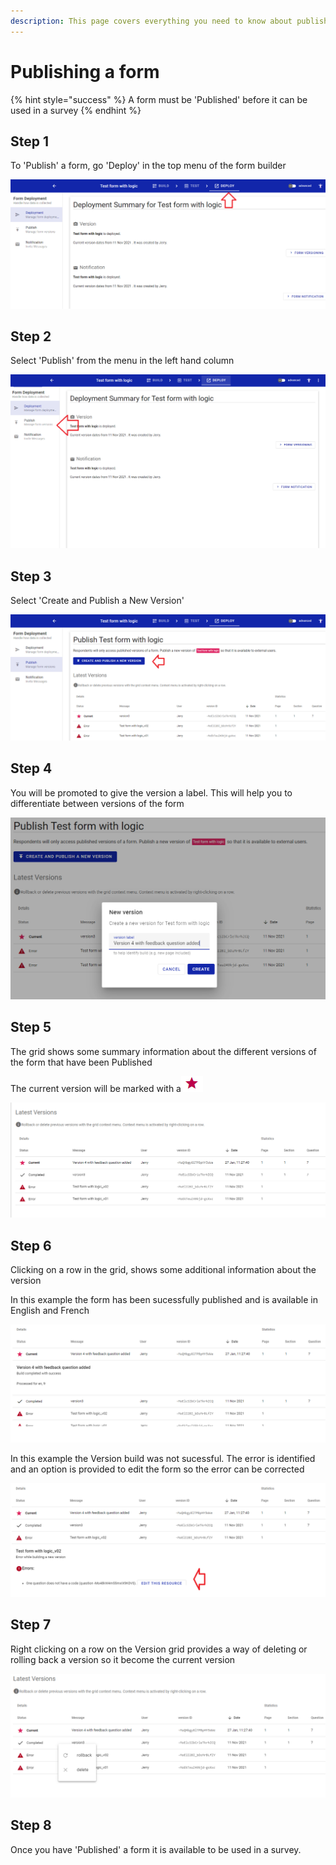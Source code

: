 ```yaml
---
description: This page covers everything you need to know about publishing a form
---
```


# Publishing a form

{% hint style="success" %}
A form must be 'Published' before it can be used in a survey
{% endhint %}

## Step 1

To 'Publish' a form, go 'Deploy' in the top menu of the form builder

![](<../../../.gitbook/assets/image (314).png>)

## Step 2

Select 'Publish' from the menu in the left hand column

![](<../../../.gitbook/assets/image (307).png>)

## Step 3

Select 'Create and Publish a New Version'

![](<../../../.gitbook/assets/image (318).png>)

## Step 4

You will be promoted to give the version a label. This will help you to differentiate between versions of the form

![](<../../../.gitbook/assets/image (334) (1).png>)

## Step 5

The grid shows some summary information about the different versions of the form that have been Published

The current version will be marked with a![](<../../../.gitbook/assets/image (10) (2).png>)

![](<../../../.gitbook/assets/image (309) (1).png>)

## Step 6

Clicking on a row in the grid, shows some additional information about the version

In this example the form has been sucessfully published and is available in English and French

![](<../../../.gitbook/assets/image (305) (1).png>)

In this example the Version build was not sucessful. The error is identified and an option is provided to edit the form so the error can be corrected

![](<../../../.gitbook/assets/image (320).png>)

## Step 7

Right clicking on a row on the Version grid provides a way of deleting or rolling back a version so it become the current version

![](<../../../.gitbook/assets/image (322) (1).png>)

## Step 8

Once you have 'Published' a form it is available to be used in a survey.
